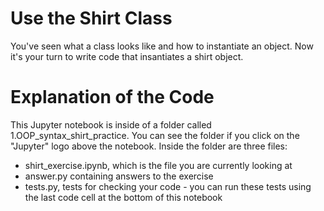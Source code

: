 
# Use the Shirt Class

You've seen what a class looks like and how to instantiate an object. Now it's your turn to write code that insantiates a shirt object.

# Explanation of the Code
This Jupyter notebook is inside of a folder called 1.OOP_syntax_shirt_practice. You can see the folder if you click on the "Jupyter" logo above the notebook. Inside the folder are three files:
- shirt_exercise.ipynb, which is the file you are currently looking at
- answer.py containing answers to the exercise
- tests.py, tests for checking your code - you can run these tests using the last code cell at the bottom of this notebook



